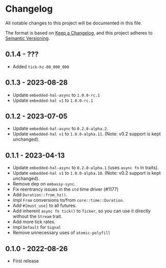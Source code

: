# Changelog

All notable changes to this project will be documented in this file.

The format is based on [Keep a Changelog](https://keepachangelog.com/en/1.0.0/),
and this project adheres to [Semantic Versioning](https://semver.org/spec/v2.0.0.html).

## 0.1.4 - ???

- Added `tick-hz-80_000_000`

## 0.1.3 - 2023-08-28

- Update `embedded-hal-async` to `1.0.0-rc.1`
- Update `embedded-hal v1` to `1.0.0-rc.1`

## 0.1.2 - 2023-07-05

- Update `embedded-hal-async` to `0.2.0-alpha.2`.
- Update `embedded-hal v1` to `1.0.0-alpha.11`. (Note: v0.2 support is kept unchanged).

## 0.1.1 - 2023-04-13

- Update `embedded-hal-async` to `0.2.0-alpha.1` (uses `async fn` in traits).
- Update `embedded-hal v1` to `1.0.0-alpha.10`. (Note: v0.2 support is kept unchanged).
- Remove dep on `embassy-sync`.
- Fix reentrancy issues in the `std` time driver (#1177)
- Add `Duration::from_hz()`.
- impl `From` conversions to/from `core::time::Duration`.
- Add `#[must_use]` to all futures.
- Add inherent `async fn tick()` to `Ticker`, so you can use it directly without the `Stream` trait.
- Add more tick rates.
- impl `Default` for `Signal`
- Remove unnecessary uses of `atomic-polyfill`

## 0.1.0 - 2022-08-26

- First release

